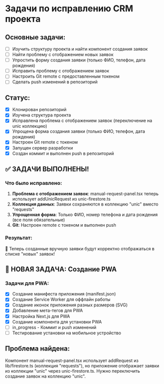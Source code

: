 # Задачи по исправлению CRM проекта

## Основные задачи:
- [ ] Изучить структуру проекта и найти компонент создания заявок
- [ ] Найти проблему с отображением новых заявок
- [ ] Упростить форму создания заявки (только ФИО, телефон, дата рождения)
- [ ] Исправить проблему с отображением заявок
- [ ] Настроить Git remote с предоставленным токеном
- [ ] Сделать push изменений в репозиторий

## Статус:
- [x] Клонирован репозиторий
- [x] Изучена структура проекта
- [x] Исправлена проблема с отображением заявок (переключение на unic коллекцию)
- [x] Упрощена форма создания заявки (только ФИО, телефон, дата рождения)
- [x] Настроен Git remote с токеном
- [x] Запущен сервер разработки
- [x] Создан коммит и выполнен push в репозиторий

## ✅ ЗАДАЧИ ВЫПОЛНЕНЫ!

### Что было исправлено:
1. **Проблема с отображением заявок**: manual-request-panel.tsx теперь использует addUnicRequest из unic-firestore.ts
2. **Коллекция данных**: Заявки сохраняются в коллекцию "unic" вместо "requests"
3. **Упрощенная форма**: Только ФИО, номер телефона и дата рождения (все поля обязательные)
4. **Git**: Настроен remote с токеном и выполнен push

### Результат:
🎉 Теперь созданные вручную заявки будут корректно отображаться в списке "новых" заявок!

## 🔄 НОВАЯ ЗАДАЧА: Создание PWA

### Задачи для PWA:
- [x] Создание манифеста приложения (manifest.json)
- [x] Создание Service Worker для оффлайн работы
- [x] Создание иконок приложения разных размеров (SVG)
- [x] Добавление мета-тегов для PWA
- [x] Настройка Next.js для PWA
- [x] Создание компонента для установки PWA
- [ ] in_progress - Коммит и push изменений
- [ ] Тестирование установки на мобильное устройство

## Проблема найдена:
Компонент manual-request-panel.tsx использует addRequest из lib/firestore.ts (коллекция "requests"), но приложение отображает заявки из коллекции "unic" через unic-firestore.ts. Нужно переключить создание заявок на коллекцию "unic".
